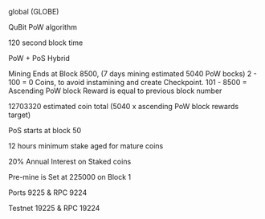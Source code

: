 global (GLOBE)

QuBit PoW algorithm

120 second block time

PoW + PoS Hybrid

Mining Ends at Block 8500, (7 days mining estimated 5040 PoW bocks) 2 - 100 = 0 Coins, to avoid instamining and create Checkpoint. 101 - 8500 = Ascending PoW block Reward is equal to previous block number

12703320 estimated coin total (5040 x ascending PoW block rewards target)

PoS starts at block 50 

12 hours minimum stake aged for mature coins

20% Annual Interest on Staked coins

Pre-mine is Set at 225000 on Block 1

Ports 9225 & RPC 9224

Testnet 19225 & RPC 19224
